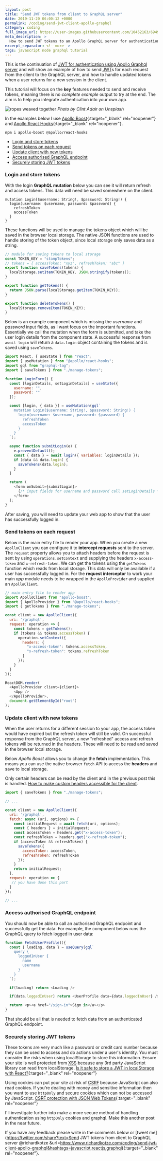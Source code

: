 ```yaml
---
layout: post
title: "Send JWT tokens from client to GraphQL server"
date: 2019-11-20 06:00:12 +0000
permalink: /coding/send-jwt-client-apollo-graphql
category: coding
full_image_url: https://user-images.githubusercontent.com/10452163/69498077-e4f35380-0edb-11ea-820a-627f259180b9.jpg
meta_description: >
  How to send JWT tokens to an Apollo GraphQL server for authentication
excerpt_separator: <!--more-->
tags: javascript node graphql tutorial
---
```


This is the continuation of [JWT for authentication using Apollo Graphql server](/coding/json-web-tokens-using-apollo-graphql) and will show an example of how to send <abbr title="JSON web token">JWT</abbr>s for each request from the client to the GraphQL server, and how to handle updated tokens when a user returns for a new session in the client.

This tutorial will focus on the **key** features needed to send and receive tokens, meaning there is no _complete example_ output to try at the end. The aim is to help you integrate authentication into your own app.

<!--more-->

![ropes weaved together](https://user-images.githubusercontent.com/10452163/69498077-e4f35380-0edb-11ea-820a-627f259180b9.jpg)
_Photo by Clint Adair on Unsplash_

In the examples below I use [Apollo Boost](https://github.com/apollographql/apollo-client/tree/master/packages/apollo-boost){:target="\_blank" rel="noopener"} and [Apollo React Hooks](https://www.apollographql.com/docs/react/api/react-hooks/){:target="\_blank" rel="noopener"}.

```
npm i apollo-boost @apollo/react-hooks
```

- [Login and store tokens](#login-and-store-tokens)
- [Send tokens on each request](#send-tokens-on-each-request)
- [Update client with new tokens](#update-client-with-new-tokens)
- [Access authorised GraphQL endpoint](#access-authorised-graphql-endpoint)
- [Securely storing JWT tokens](#securely-storing-jwt-tokens)

### Login and store tokens

With the login **GraphQL mutation** below you can see it will return refresh and access tokens. This data will need be saved somewhere on the client.

```
mutation Login($username: String!, $password: String!) {
  login(username: $username, password: $password) {
    refreshToken
    accessToken
  }
}
```

These functions will be used to manage the tokens object which will be saved in the browser local storage.
The native JSON functions are used to handle storing of the token object, since local storage only saves data as a string.

```javascript
// module for saving tokens to local storage
const TOKEN_KEY = "stampTokens";
// tokens = { accessToken: "xyz", refreshToken: "abc" }
export function saveTokens(tokens) {
  localStorage.setItem(TOKEN_KEY, JSON.stringify(tokens));
}

export function getTokens() {
  return JSON.parse(localStorage.getItem(TOKEN_KEY));
}

export function deleteTokens() {
  localStorage.removeItem(TOKEN_KEY);
}
```

Below is an example component which is missing the _username_ and _password_ input fields, as I want focus on the important functions. Essentially we call the mutation when the form is submitted, and take the user login details from the component state. A successful response from `await login` will return a `data.login` object containing the tokens and is saved using `saveTokens`.

```javascript
import React, { useState } from "react";
import { useMutation } from "@apollo/react-hooks";
import gql from "graphql-tag";
import { saveTokens } from "./manage-tokens";

function LoginForm() {
  const [loginDetails, setLoginDetails] = useState({
    username: "",
    password: ""
  });

  const [login, { data }] = useMutation(gql`
    mutation Login($username: String!, $password: String!) {
      login(username: $username, password: $password) {
        refreshToken
        accessToken
      }
    }
  `);

  async function submitLogin(e) {
    e.preventDefault();
    const { data } = await login({ variables: loginDetails });
    if (data && data.login) {
      saveTokens(data.login);
    }
  }

  return (
    <form onSubmit={submitLogin}>
      {/* input fields for username and password call setLoginDetails */}
    </form>
  );
}
```

After saving, you will need to update your web app to show that the user has successfully logged in.

### Send tokens on each request

Below is the main entry file to render your app. When you create a new `ApolloClient` you can configure it to **intercept requests** sent to the server. The `request` property allows you to attach headers before the request is sent by using `operations.setContext` and supplying the headers `x-access-token` and `x-refresh-token`. We can get the tokens using the `getTokens` function which reads from local storage. This data will only be available if a user has successfully logged in. For the **request interceptor** to work your main _app_ module needs to be wrapped in the `ApolloProvider` and supplied an `ApolloClient`.

```javascript
// main entry file to render app
import ApolloClient from "apollo-boost";
import { ApolloProvider } from "@apollo/react-hooks";
import { getTokens } from "./manage-tokens";

const client = new ApolloClient({
  uri: '/graphql',
  request: operation => {
    const tokens = getTokens();
    if (tokens && tokens.accessToken) {
      operation.setContext({
        headers: {
          "x-access-token": tokens.accessToken,
          "x-refresh-token": tokens.refreshToken
        }
      });
    }
  }
});

ReactDOM.render(
  <ApolloProvider client={client}>
    <App />
  </ApolloProvider>,
  document.getElementById("root")
);
```

### Update client with new tokens

When the user returns for a different session to your app, the access token would have expired but the refresh token will still be valid. On successful response from the GraphQL server, a new "refreshed" access and refresh tokens will be returned in the headers. These will need to be read and saved in the browser local storage.

Below _Apollo Boost_ allows you to change the **fetch** implementation. This means you can use the native browser `fetch` API to access the **headers** and save to local storage.

Only certain headers can be read by the client and in the previous post this is handled. [How to make custom headers accessible for the client](/coding/json-web-tokens-using-apollo-graphql#express-middleware-to-validate-tokens).

```javascript
import { saveTokens } from "./manage-tokens";

// ...

const client = new ApolloClient({
  uri: '/graphql',
  fetch: async (uri, options) => {
    const initialRequest = await fetch(uri, options);
    const { headers } = initialRequest;
    const accessToken = headers.get("x-access-token");
    const refreshToken = headers.get("x-refresh-token");
    if (accessToken && refreshToken) {
      saveTokens({
        accessToken: accessToken,
        refreshToken: refreshToken
      });
    }
    return initialRequest;
  },
  request: operation => {
   // you have done this part
  }
});

// ...
```

### Access authorised GraphQL endpoint

You should now be able to call an authorised GraphQL endpoint and successfully get the data. For example, the component below runs the GraphQL query to fetch logged in user data:

```javascript
function FetchUserProfile(){
  const { loading, data } = useQuery(gql`
    query {
      loggedInUser {
        name
        username
      }
    }
  `);

  if(loading) return <Loading />

  if(data.loggedInUser) return <UserProfile data={data.loggedInUser} />

  return <p><a href="/sign-in">Sign in</a></p>
}
```

That should be all that is needed to fetch data from an authenticated GraphQL endpoint.

### Securely storing JWT tokens

These tokens are very much like a password or credit card number because they can be used to access and do actions under a user's identity. You must consider the risks when using localStorage to store this information. Ensure your site is well protected from <abbr title="Cross-site scripting">XSS</abbr> because any 3rd party JavaScript library can read from localStorage. [Is it safe to store a JWT in localStorage with React?](https://stackoverflow.com/questions/44133536/is-it-safe-to-store-a-jwt-in-localstorage-with-reactjs){:target="\_blank" rel="noopener"}

Using cookies can put your site at risk of <abbr title="Cross-Site Request Forgery">CSRF</abbr> because JavaScript can also read cookies. If you're dealing with money and sensitive information then you want to use `httpOnly` and secure cookies which can not be accessed by JavaScript. [CSRF protection with JSON Web Tokens](https://stackoverflow.com/questions/35291573/csrf-protection-with-json-web-tokens/35347022#35347022){:target="\_blank" rel="noopener"}

I'll investigate further into make a more secure method of handling authentication using `httpOnly` cookies and graphql. Make this another post in the near future.

If you have any feedback please write in the comments below or [tweet me](https://twitter.com/share?text=Send JWT tokens from client to GraphQL server @richardkotze &url=https://www.richardkotze.com/coding/send-jwt-client-apollo-graphql&hashtags=javascript,reactjs,graphql){:target="\_blank" rel="noopener"}.
